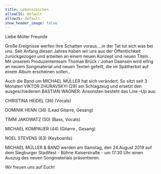 ```yaml
---
title: Lebenszeichen
allowCSS: default
allowJS: default
show_header_image: false
---
```


Liebe Müller Freunde

Große Ereignisse werfen ihre Schatten voraus....in der Tat tut sich was bei uns. 
Seit Anfang diesen Jahres haben wir uns aus der Öffentlichkeit zurückgezogen und arbeiten an einem neuen Konzept und neuen Titeln .
Mit unserem Produzententeam Thomas Brück / Johan Daansen wird eifrig an neuem Songmaterial und neuen Texten gefeilt, die im Spätherbst auf einem Album erscheinen sollen..

Auch die Band um MICHAEL MÜLLER hat sich verändert. So sitzt seit 3 Monaten VIKTOR ZHURAVSKYI (29) am Schlagzeug und ersetzt den ausgeschiedenen BASTIAN WAGNER. Ansonsten besteht das Line –Up aus:

CHRISTINA HEIDEL (36) (Vocals)

DOMINIK HENN (38) (Lead Gitarre, Gesang)

TIMM JAKOWATZ (50) (Bass, Vocals)

MICHAEL KOMPAUER (44) (Gitarre , Gesang)

NOEL STEVENS (63) (Keyboards)

MICHAEL MÜLLER & BAND werden am Samstag, den 24.August 2019 auf dem Siegburger Stadtfest - Bühne Kaiserstraße - um 17:30 Uhr einen Auszug des neuen Songmaterials präsentieren.

Wir freuen uns auf Euch!